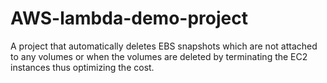 # AWS-lambda-demo-project
A project that automatically deletes EBS snapshots which are not attached to any volumes or when the volumes are deleted by terminating the EC2 instances thus optimizing the cost.


